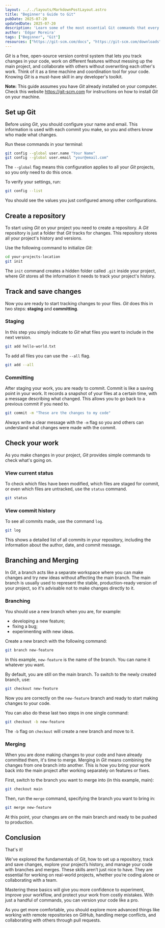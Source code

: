 ```yaml
---
layout: ../../layouts/MarkdownPostLayout.astro
title: "Beginner's Guide to Git"
pubDate: 2025-07-20
updatedDate: 2025-07-20
description: 'Learn some of the most essential Git commands that every developer should know. From setting up your first repository to branching and merging, this post gives you a solid foundation in version control.'
author: 'Edgar Moreira'
tags: ["Beginner", "Git"]
resources: ["https://git-scm.com/docs", "https://git-scm.com/downloads"]
---
```


*Git* is a free, open-source version control system that lets you track changes in your code, work on different features without messing up the main project, and collaborate with others without overwriting each other's work. Think of it as a time machine and coordination tool for your code.
Knowing *Git* is a must-have skill in any developer's toolkit.

**Note:** This guide assumes you have *Git* already installed on your computer. Check this website https://git-scm.com for instructions on how to install *Git* on your machine.

## Set up Git
Before using *Git*, you should configure your name and email. This information is used with each commit you make, so you and others know who made what changes.

Run these commands in your terminal:

```bash
git config --global user.name "Your Name"
git config --global user.email "your@email.com"
```

The `--global` flag means this configuration applies to all your *Git* projects, so you only need to do this once.

To verify your settings, run:

```bash
git config --list
```

You should see the values you just configured among other configurations.

## Create a repository
To start using *Git* on your project you need to create a repository. A *Git* repository is just a folder that *Git* tracks for changes. This repository stores all your project's history and versions.

Use the following command to initialize *Git*:

```bash
cd your-projects-location
git init
```

The `init`  command creates a hidden folder called `.git` inside your project, where *Git* stores all the information it needs to track your project's history.

## Track and save changes
Now you are ready to start tracking changes to your files. *Git* does this in two steps: **staging** and **committing**.

### Staging
In this step you simply indicate to *Git* what files you want to include in the next version.

```bash
git add hello-world.txt
```

To add all files you can use the `--all` flag.

```bash
git add --all
```

### Committing
After staging your work, you are ready to commit. Commit is like a saving point in your work. It records a snapshot of your files at a certain time, with a message describing what changed. This allows you to go back to a previous commit if you need to.

```bash
git commit -m "These are the changes to my code"
```

Always write a clear message with the `-m` flag so you and others can understand what changes were made with the commit.

## Check your work
As you make changes in your project, *Git* provides simple commands to check what's going on.

### View current status
To check which files have been modified, which files are staged for commit, or even which files are untracked, use the `status` command.

```bash
git status
```

### View commit history
To see all commits made, use the command `log`.

```bash
git log
```

This shows a detailed list of all commits in your repository, including the information about the author, date, and commit message.

## Branching and Merging
In *Git*, a branch acts like a separate workspace where you can make changes and try new ideas without affecting the main branch.
The main branch is usually used to represent the stable, production-ready version of your project, so it's advisable not to make changes directly to it.

### Branching

You should use a new branch when you are, for example:
* developing a new feature;
* fixing a bug;
* experimenting with new ideas.

Create a new branch with the following command:

```bash
git branch new-feature
```

In this example, `new-feature` is the name of the branch. You can name it whatever you want.

By default, you are still on the main branch. To switch to the newly created branch, use:

```bash
git checkout new-feature
```

Now you are correctly on the `new-feature` branch and ready to start making changes to your code.

You can also do these last two steps in one single command:

```bash
git checkout -b new-feature
```

The `-b` flag on `checkout` will create a new branch and move to it.

### Merging

When you are done making changes to your code and have already committed them, it's time to merge. Merging in *Git* means combining the changes from one branch into another. This is how you bring your work back into the main project after working separately on features or fixes.

First, switch to the branch you want to merge into (in this example, main):

```bash
git checkout main
```

Then, run the `merge` command, specifying the branch you want to bring in:

```bash
git merge new-feature
```

At this point, your changes are on the main branch and ready to be pushed to production.

## Conclusion

That's it!

We've explored the fundamentals of Git, how to set up a repository, track and save changes, explore your project’s history, and manage your code with branches and merges. These skills aren’t just nice to have. They are essential for working on real-world projects, whether you’re coding alone or collaborating with a team.

Mastering these basics will give you more confidence to experiment, improve your workflow, and protect your work from costly mistakes. With just a handful of commands, you can version your code like a pro.

As you get more comfortable, you should explore more advanced things like working with remote repositories on GitHub, handling merge conflicts, and collaborating with others through pull requests.